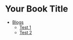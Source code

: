 # Your Book Title

- [Blogs](blogs/README.md)
  * [Test 1](blogs/test1.md)
  * [Test 2](blogs/test2.md)
